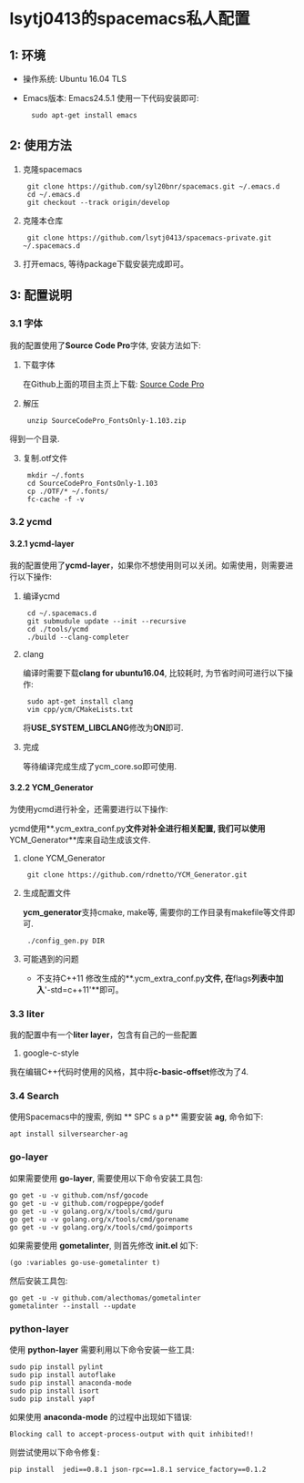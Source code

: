 # lsytj0413的spacemacs私人配置
## 1: 环境
* 操作系统: Ubuntu 16.04 TLS
* Emacs版本: Emacs24.5.1
使用一下代码安装即可:
    
        sudo apt-get install emacs
    
## 2: 使用方法

1. 克隆spacemacs
        
        git clone https://github.com/syl20bnr/spacemacs.git ~/.emacs.d
        cd ~/.emacs.d
        git checkout --track origin/develop
        
2. 克隆本仓库

        git clone https://github.com/lsytj0413/spacemacs-private.git ~/.spacemacs.d
        
3. 打开emacs, 等待package下载安装完成即可。

## 3: 配置说明
### 3.1 字体
我的配置使用了**Source Code Pro**字体, 安装方法如下:
    
1. 下载字体

    在Github上面的项目主页上下载: [Source Code Pro](https://github.com/adobe-fonts/source-code-pro/downloads)

2. 解压
    
        unzip SourceCodePro_FontsOnly-1.103.zip
得到一个目录.

3. 复制.otf文件
    
        mkdir ~/.fonts
        cd SourceCodePro_FontsOnly-1.103
        cp ./OTF/* ~/.fonts/
        fc-cache -f -v

### 3.2 ycmd
#### 3.2.1 ycmd-layer
我的配置使用了**ycmd-layer**，如果你不想使用则可以关闭。如需使用，则需要进行以下操作:

1. 编译ycmd
           
        cd ~/.spacemacs.d
        git submudule update --init --recursive
        cd ./tools/ycmd
        ./build --clang-completer
2. clang
   
   编译时需要下载**clang for ubuntu16.04**, 比较耗时, 为节省时间可进行以下操作:
   
        sudo apt-get install clang
        vim cpp/ycm/CMakeLists.txt
   将**USE_SYSTEM_LIBCLANG**修改为**ON**即可.
3. 完成
   
   等待编译完成生成了ycm_core.so即可使用.

#### 3.2.2 YCM_Generator
为使用ycmd进行补全，还需要进行以下操作:

ycmd使用**.ycm_extra_conf.py**文件对补全进行相关配置, 我们可以使用**YCM_Generator**库来自动生成该文件.
    
1. clone YCM_Generator
    
        git clone https://github.com/rdnetto/YCM_Generator.git
    
2. 生成配置文件
    
    **ycm_generator**支持cmake, make等, 需要你的工作目录有makefile等文件即可.
    
        ./config_gen.py DIR

3. 可能遇到的问题
   * 不支持C++11
     修改生成的**.ycm_extra_conf.py**文件, 在**flags**列表中加入**'-std=c++11'**即可。

### 3.3 liter
我的配置中有一个**liter layer**，包含有自己的一些配置
   
1. google-c-style
      
  我在编辑C++代码时使用的风格，其中将**c-basic-offset**修改为了4.
       
### 3.4 Search ###

使用Spacemacs中的搜索, 例如 ** SPC s a p** 需要安装 **ag**, 命令如下:

```
apt install silversearcher-ag
```

### go-layer ###

如果需要使用 **go-layer**, 需要使用以下命令安装工具包:

```
go get -u -v github.com/nsf/gocode
go get -u -v github.com/rogpeppe/godef
go get -u -v golang.org/x/tools/cmd/guru
go get -u -v golang.org/x/tools/cmd/gorename
go get -u -v golang.org/x/tools/cmd/goimports
```

如果需要使用 **gometalinter**, 则首先修改 **init.el** 如下:

```
(go :variables go-use-gometalinter t)
```

然后安装工具包:

```
go get -u -v github.com/alecthomas/gometalinter
gometalinter --install --update
```

### python-layer ###

使用 **python-layer** 需要利用以下命令安装一些工具:

```
sudo pip install pylint
sudo pip install autoflake
sudo pip install anaconda-mode
sudo pip install isort
sudo pip install yapf
```

如果使用 **anaconda-mode** 的过程中出现如下错误:

```
Blocking call to accept-process-output with quit inhibited!!
```

则尝试使用以下命令修复:

```
pip install  jedi==0.8.1 json-rpc==1.8.1 service_factory==0.1.2
```
